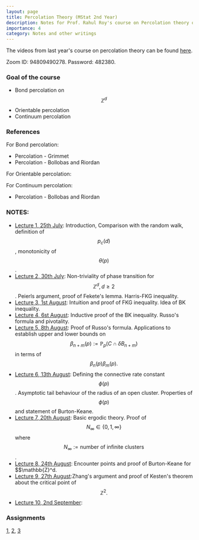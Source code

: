 ```yaml
---
layout: page
title: Percolation Theory (MStat 2nd Year)
description: Notes for Prof. Rahul Roy's course on Percolation theory offered at ISI, Delhi.
importance: 4
category: Notes and other writings
---
```


The videos from last year's course on percolation theory can be found [here](https://youtube.com/playlist?list=PLujNR8hHVus72rcPlcB18zhkwW0tGCjDq&feature=shared).

Zoom ID: 94809490278. Password: 482380.

### Goal of the course
- Bond percolation on $$\mathbb{Z}^d$$
- Orientable percolation
- Continuum percolation

### References 
For Bond percolation:
- Percolation - Grimmet
- Percolation - Bollobas and Riordan
  
For Orientable percolation:


For Continuum percolation:
- Percolation - Bollobas and Riordan

### NOTES:

- [Lecture 1, 25th July](https://ishaan44.github.io/assets/pdf/Lecture1_MS2.pdf): Introduction, Comparison with the random walk, definition of $$p_c(d)$$, monotonicity of $$\theta(p)$$.
- [Lecture 2, 30th July](https://ishaan44.github.io/assets/pdf/Lecture2_MS2.pdf): Non-triviality of phase transition for $$\mathbb{Z}^d, d \geq 2$$. Peierls argument, proof of Fekete's lemma. Harris-FKG inequality. 
- [Lecture 3, 1st August](https://ishaan44.github.io/assets/pdf/Lecture3_MS2.pdf): Intuition and proof of FKG inequality. Idea of BK inequality.
- [Lecture 4, 6st August](https://ishaan44.github.io/assets/pdf/Lecture4_MS2.pdf): Inductive proof of the BK inequality. Russo's formula and pivotality.
- [Lecture 5, 8th August](https://ishaan44.github.io/assets/pdf/Lecture5_MS2.pdf): Proof of Russo's formula. Applications to establish upper and lower bounds on $$\beta_{n+m} 
 (p) := \mathbb{P}_p(C \cap \delta B_{n+m})$$ in terms of $$\beta_{n}(p)\beta_{m}(p).$$
- [Lecture 6, 13th August](https://ishaan44.github.io/assets/pdf/Lecture6_MS2.pdf): Defining the connective rate constant $$\phi(p)$$. Asymptotic tail behaviour of the radius of an open cluster. Properties of $$\phi(p)$$ and statement of Burton-Keane.
- [Lecture 7, 20th August](https://ishaan44.github.io/assets/pdf/Lecture7_MS2.pdf): Basic ergodic theory. Proof of $$N_{\infty} \in \{0,1,\infty\}$$ where $$N_{\infty} := {\text{number of infinite clusters}}$$.
- [Lecture 8, 24th August](https://ishaan44.github.io/assets/pdf/Lecture8_MS2.pdf): Encounter points and proof of Burton-Keane for $$\mathbb{Z}^d.
- [Lecture 9, 27th August](https://ishaan44.github.io/assets/pdf/Lecture9_MS2.pdf):Zhang's argument and proof of Kesten's theorem about the critical point of $$\mathbb{Z}^2.$$ 
- [Lecture 10, 2nd September](https://ishaan44.github.io/assets/pdf/Lecture10_MS2.pdf):


### Assignments
[1](https://ishaan44.github.io/assets/pdf/Assignment_1.pdf), [2](https://ishaan44.github.io/assets/pdf/Assignment_2.pdf), [3](https://ishaan44.github.io/assets/pdf/Assignment_3.pdf)